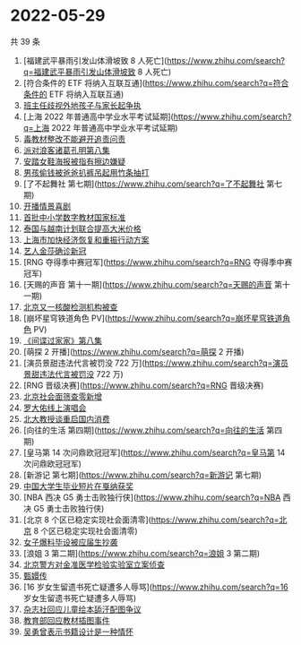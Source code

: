 # 2022-05-29

共 39 条

<!-- BEGIN ZHIHUSEARCH -->
<!-- 最后更新时间 Sun May 29 2022 23:13:33 GMT+0800 (China Standard Time) -->
1. [福建武平暴雨引发山体滑坡致 8 人死亡](https://www.zhihu.com/search?q=福建武平暴雨引发山体滑坡致 8 人死亡)
1. [符合条件的 ETF 将纳入互联互通](https://www.zhihu.com/search?q=符合条件的 ETF 将纳入互联互通)
1. [班主任歧视外地孩子与家长起争执](https://www.zhihu.com/search?q=班主任歧视外地孩子与家长起争执)
1. [上海 2022 年普通高中学业水平考试延期](https://www.zhihu.com/search?q=上海 2022 年普通高中学业水平考试延期)
1. [毒教材整改不能避开追责问责](https://www.zhihu.com/search?q=毒教材整改不能避开追责问责)
1. [派对浪客诸葛孔明第八集](https://www.zhihu.com/search?q=派对浪客诸葛孔明第八集)
1. [安踏女鞋海报被指有擦边嫌疑](https://www.zhihu.com/search?q=安踏女鞋海报被指有擦边嫌疑)
1. [男孩偷钱被爸爸扒裤吊起用竹条抽打](https://www.zhihu.com/search?q=男孩偷钱被爸爸扒裤吊起用竹条抽打)
1. [了不起舞社 第七期](https://www.zhihu.com/search?q=了不起舞社 第七期)
1. [开播情景喜剧](https://www.zhihu.com/search?q=开播情景喜剧)
1. [首批中小学数字教材国家标准](https://www.zhihu.com/search?q=首批中小学数字教材国家标准)
1. [泰国与越南计划联合提高大米价格](https://www.zhihu.com/search?q=泰国与越南计划联合提高大米价格)
1. [上海市加快经济恢复和重振行动方案](https://www.zhihu.com/search?q=上海市加快经济恢复和重振行动方案)
1. [艺人金莎确诊新冠](https://www.zhihu.com/search?q=艺人金莎确诊新冠)
1. [RNG 夺得季中赛冠军](https://www.zhihu.com/search?q=RNG 夺得季中赛冠军)
1. [天赐的声音 第十一期](https://www.zhihu.com/search?q=天赐的声音 第十一期)
1. [北京又一核酸检测机构被查](https://www.zhihu.com/search?q=北京又一核酸检测机构被查)
1. [崩坏星穹铁道角色 PV](https://www.zhihu.com/search?q=崩坏星穹铁道角色 PV)
1. [《间谍过家家》第八集](https://www.zhihu.com/search?q=《间谍过家家》第八集)
1. [萌探 2 开播](https://www.zhihu.com/search?q=萌探 2 开播)
1. [演员景甜违法代言被罚没 722 万](https://www.zhihu.com/search?q=演员景甜违法代言被罚没 722 万)
1. [RNG 晋级决赛](https://www.zhihu.com/search?q=RNG 晋级决赛)
1. [北京社会面筛查零新增](https://www.zhihu.com/search?q=北京社会面筛查零新增)
1. [罗大佑线上演唱会](https://www.zhihu.com/search?q=罗大佑线上演唱会)
1. [北大教授谈重启国内消费](https://www.zhihu.com/search?q=北大教授谈重启国内消费)
1. [向往的生活 第四期](https://www.zhihu.com/search?q=向往的生活 第四期)
1. [皇马第 14 次问鼎欧冠冠军](https://www.zhihu.com/search?q=皇马第 14 次问鼎欧冠冠军)
1. [新游记 第七期](https://www.zhihu.com/search?q=新游记 第七期)
1. [中国大学生毕业短片在戛纳获奖](https://www.zhihu.com/search?q=中国大学生毕业短片在戛纳获奖)
1. [NBA 西决 G5 勇士击败独行侠](https://www.zhihu.com/search?q=NBA 西决 G5 勇士击败独行侠)
1. [北京 8 个区已稳定实现社会面清零](https://www.zhihu.com/search?q=北京 8 个区已稳定实现社会面清零)
1. [女子爆料毕设被应届生抄袭](https://www.zhihu.com/search?q=女子爆料毕设被应届生抄袭)
1. [浪姐 3 第二期](https://www.zhihu.com/search?q=浪姐 3 第二期)
1. [北京警方对金准医学检验实验室立案侦查](https://www.zhihu.com/search?q=北京警方对金准医学检验实验室立案侦查)
1. [甄嬛传](https://www.zhihu.com/search?q=甄嬛传)
1. [16 岁女生留遗书死亡疑遭多人辱骂](https://www.zhihu.com/search?q=16 岁女生留遗书死亡疑遭多人辱骂)
1. [杂志社回应儿童绘本舔汗配图争议](https://www.zhihu.com/search?q=杂志社回应儿童绘本舔汗配图争议)
1. [教育部回应教材插图事件](https://www.zhihu.com/search?q=教育部回应教材插图事件)
1. [吴勇曾表示书籍设计是一种情怀](https://www.zhihu.com/search?q=吴勇曾表示书籍设计是一种情怀)
<!-- END ZHIHUSEARCH -->
